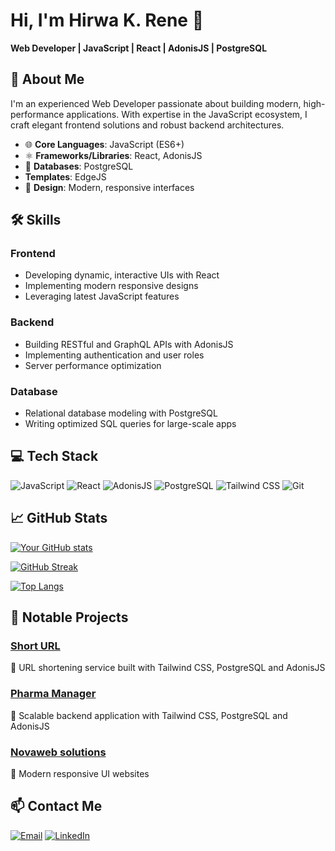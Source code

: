 # Hi, I'm Hirwa K. Rene 👋  
**Web Developer | JavaScript | React | AdonisJS | PostgreSQL**  

## 🌟 About Me  

I'm an experienced Web Developer passionate about building modern, high-performance applications. With expertise in the JavaScript ecosystem, I craft elegant frontend solutions and robust backend architectures.

- 🌐 **Core Languages**: JavaScript (ES6+)  
- ⚛️ **Frameworks/Libraries**: React, AdonisJS  
- 💾 **Databases**: PostgreSQL
-  **Templates**: EdgeJS 
- 🎨 **Design**: Modern, responsive interfaces  

## 🛠️ Skills  

### Frontend  
- Developing dynamic, interactive UIs with React  
- Implementing modern responsive designs  
- Leveraging latest JavaScript features  

### Backend  
- Building RESTful and GraphQL APIs with AdonisJS  
- Implementing authentication and user roles  
- Server performance optimization  

### Database  
- Relational database modeling with PostgreSQL  
- Writing optimized SQL queries for large-scale apps  

## 💻 Tech Stack  

![JavaScript](https://img.shields.io/badge/-JavaScript-F7DF1E?logo=javascript&logoColor=black)
![React](https://img.shields.io/badge/-React-61DAFB?logo=react&logoColor=black)
![AdonisJS](https://img.shields.io/badge/-AdonisJS-5A45FF?logo=adonisjs&logoColor=white)
![PostgreSQL](https://img.shields.io/badge/-PostgreSQL-4169E1?logo=postgresql&logoColor=white)
![Tailwind CSS](https://img.shields.io/badge/-Tailwind_CSS-06B6D4?logo=tailwind-css&logoColor=white)
![Git](https://img.shields.io/badge/-Git-F05032?logo=git&logoColor=white)

## 📈 GitHub Stats  

<!-- GitHub Stats Cards -->
[![Your GitHub stats](https://github-readme-stats.vercel.app/api?username=hkrene&show_icons=true&theme=dark)](https://github.com/hkrene)

<!-- Streak Stats -->
[![GitHub Streak](https://streak-stats.demolab.com/?user=hkrene&theme=dark)](https://git.io/streak-stats)

<!-- Top Languages -->
[![Top Langs](https://github-readme-stats.vercel.app/api/top-langs/?username=hkrene&layout=compact&theme=dark)](https://github.com/hkrene)

## 🚀 Notable Projects  

### [Short URL](https://github.com/hkrene/short-url)  
🔗 URL shortening service built with Tailwind CSS, PostgreSQL and AdonisJS  

### [Pharma Manager](https://github.com/hkrene/pharmasoftware)  
💊 Scalable backend application with Tailwind CSS, PostgreSQL and AdonisJS  

### [Novaweb solutions](https://novaweb-solutions.netlify.app/)  
🎨 Modern responsive UI websites  

## 📫 Contact Me  

[![Email](https://img.shields.io/badge/-Email-D14836?logo=gmail&logoColor=white)](mailto:hirwarene6@gmail.com)
[![LinkedIn](https://img.shields.io/badge/-LinkedIn-0077B5?logo=linkedin&logoColor=white)](https://linkedin.com/in/hirwarene)
